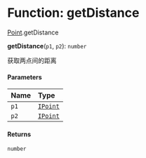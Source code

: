 # Function: getDistance

[Point](/auto-docs/fixed-layout-editor/modules/Point.md).getDistance

**getDistance**(`p1`, `p2`): `number`

获取两点间的距离

#### Parameters

| Name | Type |
| :------ | :------ |
| `p1` | [`IPoint`](/auto-docs/fixed-layout-editor/interfaces/IPoint.md) |
| `p2` | [`IPoint`](/auto-docs/fixed-layout-editor/interfaces/IPoint.md) |

#### Returns

`number`
